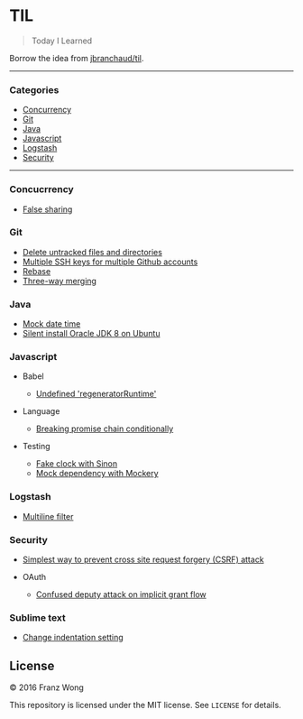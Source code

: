 # TIL

> Today I Learned

Borrow the idea from [jbranchaud/til](https://github.com/jbranchaud/til).

---

### Categories

- [Concurrency](#concurrency)
- [Git](#git)
- [Java](#java)
- [Javascript](#javascript)
- [Logstash](#logstash)
- [Security](#security)

---

### Concucrrency

- [False sharing](concurrency/false-sharing.md)

### Git

- [Delete untracked files and directories](git/delete-untracked-files-directories.md)
- [Multiple SSH keys for multiple Github accounts](git/multiple-github-accounts.md)
- [Rebase](git/rebase.md)
- [Three-way merging](git/three-way-merging.md)

### Java

- [Mock date time](java/mock-date-time.md)
- [Silent install Oracle JDK 8 on Ubuntu](java/silent-install-oracle-jdk8-ubuntu.md)

### Javascript

- Babel
  - [Undefined 'regeneratorRuntime'](javascript/babel/regeneratorRuntime-undefine.md)

- Language

  - [Breaking promise chain conditionally](javascript/language/break-promise-chain-conditionally.md)

- Testing

	- [Fake clock with Sinon](javascript/testing/fake-clock-sinon.md)
	- [Mock dependency with Mockery](javascript/testing/mock-dependency-mockery.md)

### Logstash

- [Multiline filter](logstash/multiline-filter.md)

### Security

- [Simplest way to prevent cross site request forgery (CSRF) attack](security/simplest-way-prevent-csrf.md)

- OAuth

    - [Confused deputy attack on implicit grant flow](security/oauth/confused-deputy-attack-implicit-grant-flow.md)

### Sublime text

- [Change indentation setting](sublime-text/change-indentation.md)

## License

&copy; 2016 Franz Wong

This repository is licensed under the MIT license. See `LICENSE` for
details.